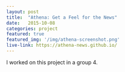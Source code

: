 ```yaml
---
layout: post
title:  "Athena: Get a Feel for the News"
date:   2015-10-08
categories: project
featured: true
featured_img: '/img/athena-screenshot.png'
live-link: https://athena-news.github.io/
---
```



I worked on this project in a group 4.